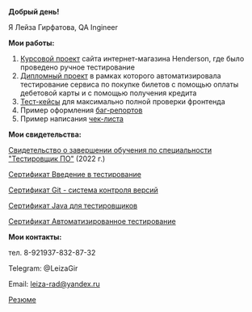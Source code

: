   **Добрый день!**

Я Лейза Гирфатова, QA Ingineer 

  **Мои работы:**

1. [Курсовой проект](https://docs.google.com/document/d/1oycua0AdqkDDp5KD2LZlRfssTHDqULnaGHgKpF_GL8A/edit?usp=sharing) сайта интернет-магазина Henderson, где было проведено ручное тестирование
2. [Дипломный проект](https://github.com/Leiza111/Diplom_QA) в рамках которого автоматизировала тестирование сервиса по покупке билетов с помощью оплаты дебетовой карты и с помощью получения кредита
3. [Тест-кейсы](https://docs.google.com/spreadsheets/d/1bh9-8NagT7vaYSJf8nXI95ioRUFJ0GeAH3tTYo24nOI/edit?usp=sharing) для максимально полной проверки фронтенда
4. Пример оформления [баг-репортов](https://docs.google.com/spreadsheets/d/1v_2-39KiS6hCwdwk5o2TxYIzHmZTMp6DuJMH1cJg0_4/edit?usp=sharing)
5. Пример написания [чек-листа](https://docs.google.com/spreadsheets/d/1ioBrOeACZjz9D4Jjehw7j_vehrWAewJcyxVH2rGy4K8/edit?usp=sharing)

  **Мои свидетельства:**

[Свидетельство о завершении обучения по специальности "Тестировщик ПО"](https://disk.yandex.ru/i/YP65J5L03Pwutw) (2022 г.)

[Сертификат Введение в тестирование](https://disk.yandex.ru/i/BJlEsLhmUEyK0Q)

[Сертификат Git - система контроля версий](https://disk.yandex.ru/i/kIze1lh9gPMf2A)

[Сертификат Java для тестировщиков](https://disk.yandex.ru/i/ABbE1mTJ1iP8bQ)

[Сертификат Автоматизированное тестирование](https://disk.yandex.ru/i/JLhot-cs1yxDew)

  **Мои контакты:**

тел. 8-921937-832-87-32

Telegram: @LeizaGir

Email: leiza-rad@yandex.ru

[Резюме](https://disk.yandex.ru/i/_63J44b5hVA-Xg)